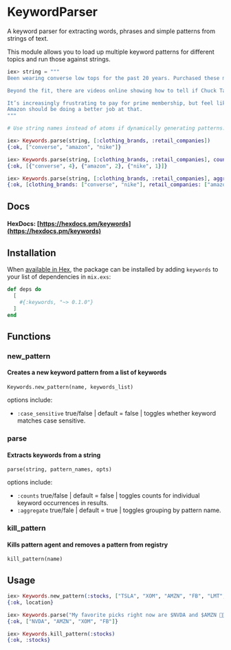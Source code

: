 # KeywordParser

A keyword parser for extracting words, phrases and simple patterns from strings of text.  

This module allows you to load up multiple keyword patterns for different topics and run those against strings.

```elixir
iex> string = """
Been wearing converse low tops for the past 20 years. Purchased these maroon Chuck Taylor low tops recently, and I wasn’t thrilled..

Beyond the fit, there are videos online showing how to tell if Chuck Taylor converse are counterfeit or real.. I purchased a shoe with the “o” in converse having a star in the center. That is how to tell if they’re legitimate sneakers made by converse. What I received by amazon are sneakers with a plain old “o” , no star, see photos..

It’s increasingly frustrating to pay for prime membership, but feel like your just another shopper. I don’t feel like it’s my job to dig through countless sellers on amazon to determine which are selling legitimate products, and which are selling knock off nike and converse shoes.
Amazon should be doing a better job at that.
"""

# Use string names instead of atoms if dynamically generating patterns.

iex> Keywords.parse(string, [:clothing_brands, :retail_companies])
{:ok, ["converse", "amazon", "nike"]}

iex> Keywords.parse(string, [:clothing_brands, :retail_companies], counts: true)
{:ok, [{"converse", 4}, {"amazon", 2}, {"nike", 1}]}

iex> Keywords.parse(string, [:clothing_brands, :retail_companies], aggreagte: false)
{:ok, [clothing_brands: ["converse", "nike"], retail_companies: ["amazon"]]}
```

## Docs

#### HexDocs: [https://hexdocs.pm/keywords](https://hexdocs.pm/keywords)

## Installation

When [available in Hex](https://hex.pm/docs/publish), the package can be installed
by adding `keywords` to your list of dependencies in `mix.exs`:

```elixir
def deps do
  [
    #{:keywords, "~> 0.1.0"}
  ]
end
```

## Functions

### new_pattern
#### Creates a new keyword pattern from a list of keywords
```Keywords.new_pattern(name, keywords_list)```

options include:
- `:case_sensitive` true/false | default = false | toggles whether keyword matches case sensitive.

### parse
#### Extracts keywords from a string
```parse(string, pattern_names, opts)```

options include:
- `:counts` true/false | default = false | toggles counts for individual keyword occurrences in results.
- `:aggregate` true/fale | default = true | toggles grouping by pattern name.

### kill_pattern
#### Kills pattern agent and removes a pattern from registry
```kill_pattern(name)```


## Usage

```elixir
iex> Keywords.new_pattern(:stocks, ["TSLA", "XOM", "AMZN", "FB", "LMT", "NVDA"])
{:ok, location}

iex> Keywords.parse("My favorite picks right now are $NVDA and $AMZN 🚀🚀🚀, but XOM and fb have my attention 🌝", :stocks)
{:ok, ["NVDA", "AMZN", "XOM", "FB"]}

iex> Keywords.kill_pattern(:stocks)
{:ok, :stocks}
```